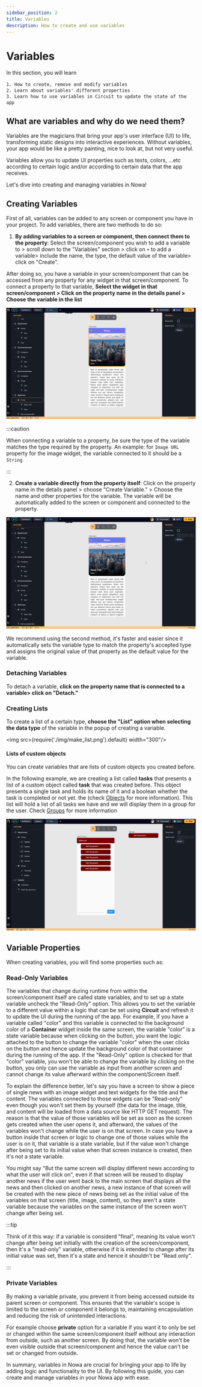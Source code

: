 ```yaml
---
sidebar_position: 2
title: Variables
description: How to create and use variables
---
```


# Variables


In this section, you will learn
```
1. How to create, remove and modify variables 
2. Learn about variables' different properties
3. Learn how to use variables in Circuit to update the state of the app
```

## What are variables and why do we need them?

Variables are the magicians that bring your app's user interface (UI) to life, transforming static designs into interactive experiences. Without variables, your app would be like a pretty painting, nice to look at, but not very useful. 

Variables allow you to update UI properties such as texts, colors, ...etc according to certain logic and/or according to certain data that the app receives.  

Let's dive into creating and managing variables in Nowa!


## Creating Variables

First of all, variables can be added to any screen or component you have in your project. To add variables, there are two methods to do so:

1.  **By adding variables to a screen or component, then connect them to the property**: Select the screen/component you wish to add a variable to > scroll down to the "Variables" section > click on `+` to add a variable> include the name, the type, the default value of the variable> click on "Create". 
 
After doing so, you have a variable in your screen/component that can be accessed from any property for any widget in that screen/component. To connect a property to that variable, **Select the widget in that screen/component > Click on the property name in the details panel > Choose the variable in the list**

![](./img/addingVar1.gif)



:::caution

When connecting a variable to a property, be sure the type of the variable matches the type required by the property. An example: for `Image URL` property for the image widget, the variable connected to it should be a `String` 

:::
  
2.  **Create a variable directly from the property itself**: Click on the property name in the details panel > choose "Create Variable." > Choose the name and other properties for the variable. The variable will be automatically added to the screen or component and connected to the property. 

![](./img/addingVar2.gif)


We recommend using the second method, it's faster and easier since it automatically sets the variable type to match the property's accepted type and assigns the original value of that property as the default value for the variable.


### Detaching Variables

To detach a variable, **click on the property name that is connected to a variable> click on "Detach."**

### Creating Lists

To create a list of a certain type, **choose the "List" option when selecting the data type** of the variable in the popup of creating a variable.


<img src={require('./img/make_list.png').default} width="300"/>

#### Lists of custom objects 
You can create variables that are lists of custom objects you created before.

In the following example, we are creating a list called **tasks** that presents a list of a custom object called **task** that was created before. This object presents a single task and holds its name of it and a boolean whether the task is completed or not yet.  the (check [Objects](./objects.md) for more information). This list will hold a list of all tasks we have and we will display them in a group for the user. Check [Groups](../ui/layout/groups.md) for more information  

![](./img/create_list_of_object.gif)


## Variable Properties

When creating variables, you will find some properties such as:

### Read-Only Variables

The variables that change during runtime from within the screen/component itself are called state variables, and to set up a state variable uncheck the "Read-Only" option. This allows you to set the variable to a different value within a logic that can be set using **Circuit** and refresh it to update the UI during the running of the app. For example, if you have a variable called "color" and this variable is connected to the background color of a **Container** widget inside the same screen, the variable "color" is a state variable because when clicking on the button, you want the logic attached to the button to change the variable "color" when the user clicks on the button and hence update the background color of that container during the running of the app. If the "Read-Only" option is checked for that "color" variable, you won't be able to change the variable by clicking on the button, you only can use the variable as input from another screen and cannot change its value afterward within the component/Screen itself.

To explain the difference better, let's say you have a screen to show a piece of single news with an image widget and text widgets for the title and the content. The variables connected to those widgets can be "Read-only" even though you won't set them by yourself (the data for the image, title, and content will be loaded from a data source like HTTP GET request). The reason is that the value of those variables will be set as soon as the screen gets created when the user opens it, and afterward, the values of the variables won't change while the user is on that screen. In case you have a button inside that screen or logic to change one of those values while the user is on it, that variable is a state variable, but if the value won't change after being set to its initial value when that screen instance is created, then it's not a state variable.

You might say "But the same screen will display different news according to what the user will click on", even if that screen will be reused to display another news if the user went back to the main screen that displays all the news and then clicked on another news, a new instance of that screen will be created with the new piece of news being set as the initial value of the variables on that screen (title, image, content), so they aren't a state variable because the variables on the same instance of the screen won't change after being set.  

:::tip

Think of it this way: if a variable is considerd "final", meaning its value won't change after being set initially with the creation of the screen/component, then it's a "read-only" variable, otherwise if it is intended to change after its initial value was set, then it's a state and hence it shouldn't be "Read only".

:::

### Private Variables

By making a variable private, you prevent it from being accessed outside its parent screen or component. This ensures that the variable's scope is limited to the screen or component it belongs to, maintaining encapsulation and reducing the risk of unintended interactions.

For example choose **private** option for a variable if you want it to only be set or changed within the same screen/component itself without any interaction from outside, such as another screen. By doing that, the variable won't be even visible outside that screen/component and hence the value can't be set or changed from outside.  

In summary, variables in Nowa are crucial for bringing your app to life by adding logic and functionality to the UI. By following this guide, you can create and manage variables in your Nowa app with ease.

